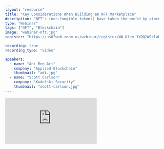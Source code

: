 ```yaml
---
layout: "resource"
title: "Key Considerations When Building an NFT Marketplace"
description: "NFT's (non-fungible tokens) have taken the world by storm in recent months. Christies sold a digital artwork by Beeple for $69.3m+, the NBA created TopShots collectibles that have traded for $200m+, and it seems that the worlds of art, sports, entertainment, retail, and all manner of luxury, exclusive and collectible goods are being registered in this new digital form."
type: "Webinar"
tags: ["NFT", "Blockchain"]
image: "webinar-nft.jpg"
register: "https://us02web.zoom.us/webinar/register/WN_Klem_1YQQ2W9klabOS5Nzg"

recording: true
recording_type: "video"

speakers:
  - name: "Adi Ben-Ari"
    company: "Applied Blockchain"
    thumbnail: "adi.jpg"
  - name: "Scott Carlson"
    company: "Kudelski Security"
    thumbnail: "scott-carlson.jpg"
---
```


<div class="embed-container">
  <iframe src="https://player.vimeo.com/video/569334325?byline=0&portrait=0" frameborder="0" webkitAllowFullScreen mozallowfullscreen allowFullScreen></iframe>
</div>
